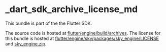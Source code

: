 # _dart_sdk_archive_license_md

This bundle is part of the the Flutter SDK.

The source code is hosted at [flutter/engine/build/archives](https://github.com/flutter/engine/tree/c9b9d5780da342eb3f0f5e439a7db06f7d112575/build/archives).
The license for this bundle is hosted at [flutter/engine/sky/packages/sky_engine/LICENSE](https://github.com/flutter/engine/tree/c9b9d5780da342eb3f0f5e439a7db06f7d112575/sky/packages/sky_engine/LICENSE) 
and [sky_engine.zip](https://storage.googleapis.com/flutter_infra_release/flutter/c9b9d5780da342eb3f0f5e439a7db06f7d112575/sky_engine.zip).
